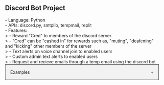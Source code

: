 <section id="About">
  <h1 style="font-weight: bold">Discord Bot Project </h1>
  - Language: Python
  <br>
  - APIs: discord.py, smtplib, tempmail, replit
  <br>
  - Features:
  <br>
    > - Reward "Cred" to members of the discord server
    <br>
    > - "Cred" can be "cashed in" for rewards such as, "muting", "deafening" and "kicking" other members of the server
    <br>
    > - Text alerts on voice channel join to enabled users
    <br>
    > - Custom admin text alerts to enabled users
    <br>
    > - Request and recieve emails through a temp email using the discord bot
    <br>
  </section>
  
 <section id="Examples">
    <div class="accordion">
      <div class='accordion-header'>
        <div class="accordion-title">Examples</div>
        <span class="accordion-icon">+</span>
      </div>
      <div class="accordion-content">
        -Give Cred
        <br>
        -Rewards
        <br>
        -Text Alerts
        <br>
        -Temp Email
      </div>
    </div>
  </section>
      
   <style>
  .accordion{
    max-width: 500px;
    border: 1px solid #000;
  }
  .accordion-header {
    display: flex;
    padding: 16px;
    cursor: pointer;
    background-color: #F2F2F2
  }
  .accordion-icon {
    width: 16px
    color: #C00
  }
  .accordion-content {
    padding: 16px;

  }
  .accordion-title {
    flex: 1;
  }
  .accordion-content {
    display: none;
  }
</style>

      
<script>
const accordionHeaders = document.getElementsByClassName('accordion-header');
const accordionContents = document.getElementsByClassName('accordion-content');
const accordionIcons = document.getElementsByClassName('accordion-icon');

for(let i=0; i < accordionHeaders.length; i++){
  accordionHeaders[i].addEventListener('click', () => {
    accordionContents[i].style.display = accordionContents[i].style.display == 'block' ? 'none' : 'block';
    accordionIcons[i].innerHTML = accordionContents[i].style.display == 'block' ? '-' : '+';

  })
}
</script>
      

  
      
  
  
    


